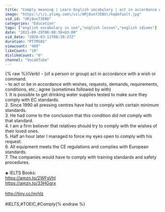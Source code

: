 ```yaml
---
title: "Comply meaning | Learn English vocabulary | act in accordance with a wish or command | IELTS Vocab"
image: "https:\/\/i.ytimg.com\/vi\/URj8un7JENU\/hqdefault.jpg"
vid_id: "URj8un7JENU"
categories: "Education"
tags: ["english vocabulary in use","english lesson","english idioms"]
date: "2021-09-29T06:08:38+03:00"
vid_date: "2020-03-11T08:38:37Z"
duration: "PT7M58S"
viewcount: "409"
likeCount: "10"
dislikeCount: "0"
channel: "VocabTube"
---
```

{% raw %}(Verb) - (of a person or group) act in accordance with a wish or command.<br />- to act or be in accordance with wishes, requests, demands, requirements, conditions, etc.; agree (sometimes followed by with)<br />1. It is possible to get drinking water supplies tested to make sure they comply with EC standards.<br />2. Since 1990 all pressing centres have had to comply with certain minimum standards.<br />3. He had come to the conclusion that this condition did not comply with that standard.<br />4. I am a firm believer that relatives should try to comply with the wishes of their loved ones.<br />5. Half an hour later I managed to force my eyes open to comply with his request.<br />6. All equipment meets the CE regulations and complies with European standards.<br />7. The companies would have to comply with training standards and safety procedures.<br /><br />◈ IELTS Books:<br /><a rel="nofollow" target="blank" href="https://amzn.to/2WFsVhI">https://amzn.to/2WFsVhI</a><br /><a rel="nofollow" target="blank" href="https://amzn.to/33HGgrx">https://amzn.to/33HGgrx</a><br /><br /><a rel="nofollow" target="blank" href="http://tiny.cc/inrhlz">http://tiny.cc/inrhlz</a><br /><br />#IELTS,#TOEIC,#Comply{% endraw %}
